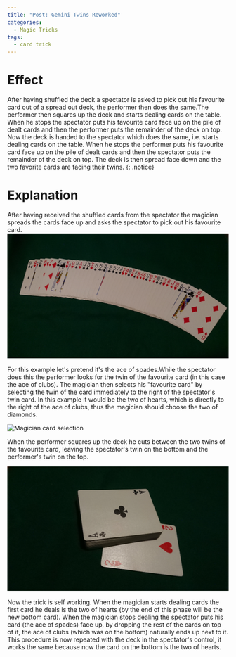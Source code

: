 ```yaml
---
title: "Post: Gemini Twins Reworked"
categories:
  - Magic Tricks
tags:
  - card trick
---
```

# Effect
After having shuffled the deck a spectator is asked to pick out his favourite card out of a spread out deck, the performer then does the same.The performer then squares up the deck and starts dealing cards on the table. When he stops the spectator puts his favourite card face up on the pile of dealt cards and then the performer puts the remainder of the deck on top. Now the deck is handed to the spectator which does the same, i.e. starts dealing cards on the table. When he stops the performer puts his favourite card face up on the pile of dealt cards and then the spectator puts the remainder of the deck on top. The deck is then spread face down and the two favorite cards are facing their twins. {: .notice}


# Explanation

After having received the shuffled cards from the spectator the magician spreads the cards face up and asks the spectator to pick out his favourite card.
![Spectator card selection](/assets/images/gemini1.JPG)

For this example let's pretend it's the ace of spades.While the spectator does this the performer looks for the twin of the favourite card (in this case the ace of clubs). The magician then selects his "favourite card" by selecting the twin of the card immediately to the right of the spectator's twin card. In this example it would be the two of hearts, which is directly to the right of the ace of clubs, thus the magician should choose the two of diamonds.

![Magician card selection](/assets/images/gemini2.JPG)


When the performer squares up the deck he cuts between the two twins of the favourite card, leaving the spectator's twin on the bottom and the performer's twin on the top.

![cutdeck](/assets/images/gemini3.JPG)

Now the trick is self working.
When the magician starts dealing cards the first card he deals is the two of hearts (by the end of this phase will be the new bottom card).
When the magician stops dealing the spectator puts his card (the ace of spades) face up, by dropping the rest of the cards on top of it, the ace of clubs (which was on the bottom) naturally ends up next to it.
This procedure is now repeated with the deck in the spectator's control, it works the same because now the card on the bottom is the two of hearts.
